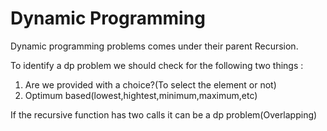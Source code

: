 # Dynamic Programming

Dynamic programming problems comes under their parent Recursion.

To identify a dp problem we should check for the following two things : 

1) Are we provided with a choice?(To select the element or not)
2) Optimum based(lowest,hightest,minimum,maximum,etc)

If the recursive function has two calls it can be a dp problem(Overlapping)